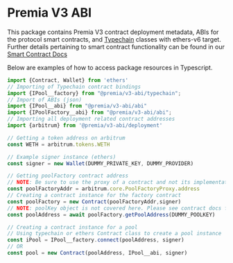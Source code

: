 # Premia V3 ABI

This package contains Premia V3 contract deployment metadata, ABIs for the protocol smart contracts, and [Typechain](https://githubcom/dethcrypto/TypeChain) classes with ethers-v6 target. Further details pertaining to smart contract 
functionality can be found in our [Smart Contract Docs](https://docs-solidity.premia.finance/)

Below are examples of how to access package resources in Typescript.

```typescript
import {Contract, Wallet} from 'ethers'
// Importing of Typechain contract bindings
import {IPool__factory} from "@premia/v3-abi/typechain";
// Import of ABIs (json)
import {IPool__abi} from "@premia/v3-abi/abi"
import {IPoolFactory__abi} from "@premia/v3-abi/abi";
// Importing all deployment related contract addresses
import {arbitrum} from '@premia/v3-abi/deployment'

// Getting a token address on arbitrum
const WETH = arbitrum.tokens.WETH

// Example signer instance (ethers)
const signer = new Wallet(DUMMY_PRIVATE_KEY, DUMMY_PROVIDER)

// Getting poolFactory contract address
// NOTE: Be sure to use the proxy of a contract and not its implementation
const poolFactoryAddr = arbitrum.core.PoolFactoryProxy.address
// Creating a contract instance for the factory contract
const poolFactory = new Contract(poolFactoryAddr,signer)
// NOTE: poolKey object is not covered here. Please see contract docs for details
const poolAddress = await poolFactory.getPoolAddress(DUMMY_POOLKEY)

// Creating a contract instance for a pool
// Using typechain or ethers Contract class to create a pool instance
const iPool = IPool__factory.connect(poolAddress, signer)
// OR
const pool = new Contract(poolAddress, IPool__abi, signer)
```